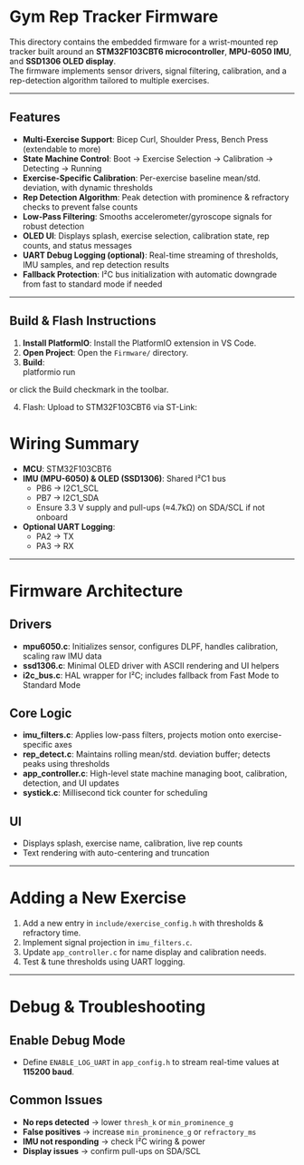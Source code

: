 # Gym Rep Tracker Firmware

This directory contains the embedded firmware for a wrist-mounted rep tracker built around an **STM32F103CBT6 microcontroller**, **MPU-6050 IMU**, and **SSD1306 OLED display**.  
The firmware implements sensor drivers, signal filtering, calibration, and a rep-detection algorithm tailored to multiple exercises.

---

## Features
- **Multi-Exercise Support**: Bicep Curl, Shoulder Press, Bench Press (extendable to more)
- **State Machine Control**: Boot → Exercise Selection → Calibration → Detecting → Running
- **Exercise-Specific Calibration**: Per-exercise baseline mean/std. deviation, with dynamic thresholds
- **Rep Detection Algorithm**: Peak detection with prominence & refractory checks to prevent false counts
- **Low-Pass Filtering**: Smooths accelerometer/gyroscope signals for robust detection
- **OLED UI**: Displays splash, exercise selection, calibration state, rep counts, and status messages
- **UART Debug Logging (optional)**: Real-time streaming of thresholds, IMU samples, and rep detection results
- **Fallback Protection**: I²C bus initialization with automatic downgrade from fast to standard mode if needed

---

## Build & Flash Instructions
1. **Install PlatformIO**: Install the PlatformIO extension in VS Code.  
2. **Open Project**: Open the `Firmware/` directory.  
3. **Build**:  
   platformio run


or click the Build checkmark in the toolbar.

4. Flash: Upload to STM32F103CBT6 via ST-Link:

# Wiring Summary
- **MCU**: STM32F103CBT6  
- **IMU (MPU-6050) & OLED (SSD1306)**: Shared I²C1 bus  
  - PB6 → I2C1_SCL  
  - PB7 → I2C1_SDA  
  - Ensure 3.3 V supply and pull-ups (≈4.7kΩ) on SDA/SCL if not onboard  
- **Optional UART Logging**:  
  - PA2 → TX  
  - PA3 → RX  

---

# Firmware Architecture

## Drivers
- **mpu6050.c**: Initializes sensor, configures DLPF, handles calibration, scaling raw IMU data  
- **ssd1306.c**: Minimal OLED driver with ASCII rendering and UI helpers  
- **i2c_bus.c**: HAL wrapper for I²C; includes fallback from Fast Mode to Standard Mode  

## Core Logic
- **imu_filters.c**: Applies low-pass filters, projects motion onto exercise-specific axes  
- **rep_detect.c**: Maintains rolling mean/std. deviation buffer; detects peaks using thresholds  
- **app_controller.c**: High-level state machine managing boot, calibration, detection, and UI updates  
- **systick.c**: Millisecond tick counter for scheduling  

## UI
- Displays splash, exercise name, calibration, live rep counts  
- Text rendering with auto-centering and truncation  

---

# Adding a New Exercise
1. Add a new entry in `include/exercise_config.h` with thresholds & refractory time.  
2. Implement signal projection in `imu_filters.c`.  
3. Update `app_controller.c` for name display and calibration needs.  
4. Test & tune thresholds using UART logging.  

---

# Debug & Troubleshooting

## Enable Debug Mode
- Define `ENABLE_LOG_UART` in `app_config.h` to stream real-time values at **115200 baud**.  

## Common Issues
- **No reps detected** → lower `thresh_k` or `min_prominence_g`  
- **False positives** → increase `min_prominence_g` or `refractory_ms`  
- **IMU not responding** → check I²C wiring & power  
- **Display issues** → confirm pull-ups on SDA/SCL  
